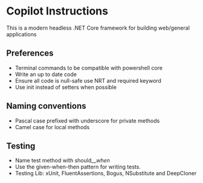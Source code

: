 # Copilot Instructions

This is a modern headless .NET Core framework for building web/general applications

## Preferences

- Terminal commands to be compatible with powershell core
- Write an up to date code
- Ensure all code is null-safe use NRT and required keyword
- Use init instead of setters when possible

## Naming conventions

- Pascal case prefixed with underscore for private methods
- Camel case for local methods

## Testing

- Name test method with should_<feature>_<behavior>_when_<condition>
- Use the given-when-then pattern for writing tests.
- Testing Lib: xUnit, FluentAssertions, Bogus, NSubstitute and DeepCloner
